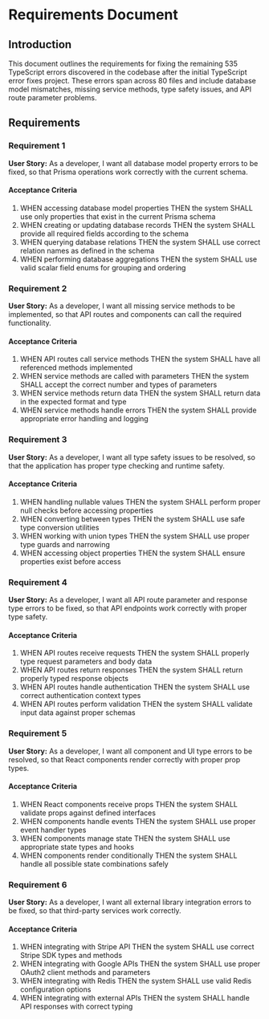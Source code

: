 # Requirements Document

## Introduction

This document outlines the requirements for fixing the remaining 535 TypeScript errors discovered in the codebase after the initial TypeScript error fixes project. These errors span across 80 files and include database model mismatches, missing service methods, type safety issues, and API route parameter problems.

## Requirements

### Requirement 1

**User Story:** As a developer, I want all database model property errors to be fixed, so that Prisma operations work correctly with the current schema.

#### Acceptance Criteria

1. WHEN accessing database model properties THEN the system SHALL use only properties that exist in the current Prisma schema
2. WHEN creating or updating database records THEN the system SHALL provide all required fields according to the schema
3. WHEN querying database relations THEN the system SHALL use correct relation names as defined in the schema
4. WHEN performing database aggregations THEN the system SHALL use valid scalar field enums for grouping and ordering

### Requirement 2

**User Story:** As a developer, I want all missing service methods to be implemented, so that API routes and components can call the required functionality.

#### Acceptance Criteria

1. WHEN API routes call service methods THEN the system SHALL have all referenced methods implemented
2. WHEN service methods are called with parameters THEN the system SHALL accept the correct number and types of parameters
3. WHEN service methods return data THEN the system SHALL return data in the expected format and type
4. WHEN service methods handle errors THEN the system SHALL provide appropriate error handling and logging

### Requirement 3

**User Story:** As a developer, I want all type safety issues to be resolved, so that the application has proper type checking and runtime safety.

#### Acceptance Criteria

1. WHEN handling nullable values THEN the system SHALL perform proper null checks before accessing properties
2. WHEN converting between types THEN the system SHALL use safe type conversion utilities
3. WHEN working with union types THEN the system SHALL use proper type guards and narrowing
4. WHEN accessing object properties THEN the system SHALL ensure properties exist before access

### Requirement 4

**User Story:** As a developer, I want all API route parameter and response type errors to be fixed, so that API endpoints work correctly with proper type safety.

#### Acceptance Criteria

1. WHEN API routes receive requests THEN the system SHALL properly type request parameters and body data
2. WHEN API routes return responses THEN the system SHALL return properly typed response objects
3. WHEN API routes handle authentication THEN the system SHALL use correct authentication context types
4. WHEN API routes perform validation THEN the system SHALL validate input data against proper schemas

### Requirement 5

**User Story:** As a developer, I want all component and UI type errors to be resolved, so that React components render correctly with proper prop types.

#### Acceptance Criteria

1. WHEN React components receive props THEN the system SHALL validate props against defined interfaces
2. WHEN components handle events THEN the system SHALL use proper event handler types
3. WHEN components manage state THEN the system SHALL use appropriate state types and hooks
4. WHEN components render conditionally THEN the system SHALL handle all possible state combinations safely

### Requirement 6

**User Story:** As a developer, I want all external library integration errors to be fixed, so that third-party services work correctly.

#### Acceptance Criteria

1. WHEN integrating with Stripe API THEN the system SHALL use correct Stripe SDK types and methods
2. WHEN integrating with Google APIs THEN the system SHALL use proper OAuth2 client methods and parameters
3. WHEN integrating with Redis THEN the system SHALL use valid Redis configuration options
4. WHEN integrating with external APIs THEN the system SHALL handle API responses with correct typing